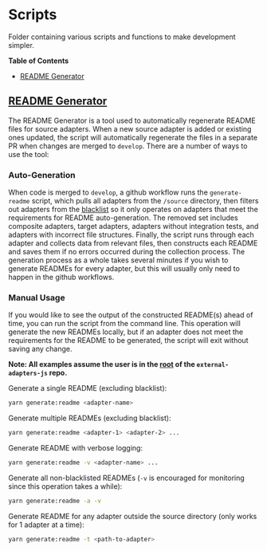 # Scripts

Folder containing various scripts and functions to make development simpler.

**Table of Contents**

- [README Generator](#Readme-Generator)

## [README Generator](./src/generate-readme)

The README Generator is a tool used to automatically regenerate README files for source adapters. When a new source adapter is added or existing ones updated, the script will automatically regenerate the files in a separate PR when changes are merged to `develop`. There are a number of ways to use the tool:

### Auto-Generation

When code is merged to `develop`, a github workflow runs the `generate-readme` script, which pulls all adapters from the `/source` directory, then filters out adapters from the [blacklist](./src/generate-readme/readmeBlacklist.json) so it only operates on adapters that meet the requirements for README auto-generation. The removed set includes composite adapters, target adapters, adapters without integration tests, and adapters with incorrect file structures. Finally, the script runs through each adapter and collects data from relevant files, then constructs each README and saves them if no errors occurred during the collection process. The generation process as a whole takes several minutes if you wish to generate READMEs for every adapter, but this will usually only need to happen in the github workflows.

### Manual Usage

If you would like to see the output of the constructed README(s) ahead of time, you can run the script from the command line. This operation will generate the new READMEs locally, but if an adapter does not meet the requirements for the README to be generated, the script will exit without saving any change.

**Note: All examples assume the user is in the [root](../../) of the `external-adapters-js` repo.**

Generate a single README (excluding blacklist):

```bash
yarn generate:readme <adapter-name>
```

Generate multiple READMEs (excluding blacklist):

```bash
yarn generate:readme <adapter-1> <adapter-2> ...
```

Generate README with verbose logging:

```bash
yarn generate:readme -v <adapter-name> ...
```

Generate all non-blacklisted READMEs (`-v` is encouraged for monitoring since this operation takes a while):

```bash
yarn generate:readme -a -v
```

Generate README for any adapter outside the source directory (only works for 1 adapter at a time):

```bash
yarn generate:readme -t <path-to-adapter>
```
